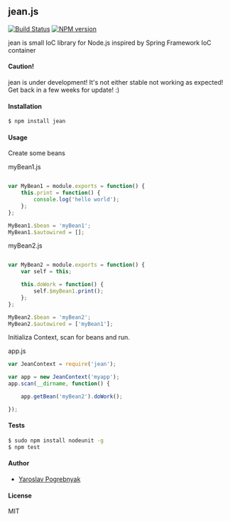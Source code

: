 ## jean.js

[![Build Status](https://travis-ci.org/yyyar/jean.js.svg?branch=master)](https://travis-ci.org/yyyar/jean.js) [![NPM version](https://badge.fury.io/js/jean.js.svg)](http://badge.fury.io/js/jean)

jean is small IoC library for Node.js inspired by Spring Framework IoC container

#### Caution!
jean is under development! It's not either stable not working as expected!
Get back in a few weeks for update! :)

#### Installation
```bash
$ npm install jean
```

#### Usage
Create some beans

myBean1.js
```javascript

var MyBean1 = module.exports = function() {
    this.print = function() {
        console.log('hello world');
    };
};

MyBean1.$bean = 'myBean1';
MyBean1.$autowired = [];
```

myBean2.js
```javascript

var MyBean2 = module.exports = function() {
    var self = this;

    this.doWork = function() {
        self.$myBean1.print();
    };
};

MyBean2.$bean = 'myBean2';
MyBean2.$autowired = ['myBean1'];
```

Initializa Context, scan for beans and run.

app.js
```javascript
var JeanContext = require('jean');

var app = new JeanContext('myapp');
app.scan(__dirname, function() {

    app.getBean('myBean2').doWork();

});
```

#### Tests
```bash
$ sudo npm install nodeunit -g
$ npm test
```

#### Author
* [Yaroslav Pogrebnyak](https://github.com/yyyar/)

#### License
MIT

